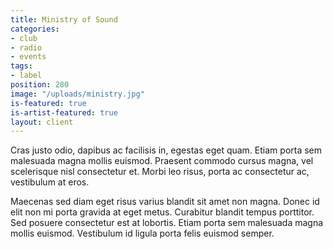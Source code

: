 ```yaml
---
title: Ministry of Sound
categories:
- club
- radio
- events
tags:
- label
position: 280
image: "/uploads/ministry.jpg"
is-featured: true
is-artist-featured: true
layout: client
---
```


Cras justo odio, dapibus ac facilisis in, egestas eget quam. Etiam porta sem malesuada magna mollis euismod. Praesent commodo cursus magna, vel scelerisque nisl consectetur et. Morbi leo risus, porta ac consectetur ac, vestibulum at eros.

Maecenas sed diam eget risus varius blandit sit amet non magna. Donec id elit non mi porta gravida at eget metus. Curabitur blandit tempus porttitor. Sed posuere consectetur est at lobortis. Etiam porta sem malesuada magna mollis euismod. Vestibulum id ligula porta felis euismod semper.